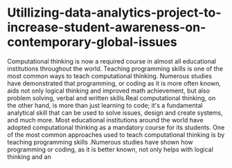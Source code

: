 # Utillizing-data-analytics-project-to-increase-student-awareness-on-contemporary-global-issues
Computational thinking is now a required course in almost all educational institutions
throughout the world. Teaching programming skills is one of the most common ways to teach
computational thinking. Numerous studies have demonstrated that programming, or coding as
it is more often known, aids not only logical thinking and improved math achievement, but
also problem solving, verbal and written skills.Real computational thinking, on the other hand,
is more than just learning to code; it's a fundamental analytical skill that can be used to solve
issues, design and create systems, and much more.
Most educational institutions around the world have adopted computational thinking as a
mandatory course for its students. One of the most common approaches used to teach
computational thinking is by teaching programming skills .Numerous studies have shown how
programming or coding, as it is better known, not only helps with logical thinking and an
